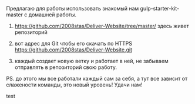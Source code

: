 Предлагаю для работы использовать знакомый нам gulp-starter-kit-master с
домашней работы.

1. https://github.com/2008stas/Deliver-Website/tree/master/ здесь живет
   репозиторий

2. вот адрес для Git чтобы его скачать по HTTPS
   https://github.com/2008stas/Deliver-Website.git

3. каждый создает новую ветку и работает в ней, не забываем отправлять в
   репозиторий свою работу.

PS. до этого мы все работали каждый сам за себя, а тут все зависит от слажености
команды, это новый уровень! Удачи нам!

test